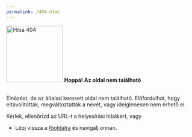 ```yaml
---
permalink: /404.html
---
```


<img src="https://upload.wikimedia.org/wikipedia/commons/9/9d/Finland_road_sign_F31-404.svg" alt="Hiba 404" width="150">
<b color= green;"> Hoppá! Az oldal nem található </b><br>
 <br>

Elnézést, de az általad keresett oldal nem található. Előfordulhat, hogy eltávolították, megváltoztatták a nevét, vagy ideiglenesen nem érhető el.

Kérlek, ellenőrizd az URL-t a helyesírási hibákért, vagy

- Lépj vissza a [főoldalra](http://sbalint.hu) és navigálj onnan.
